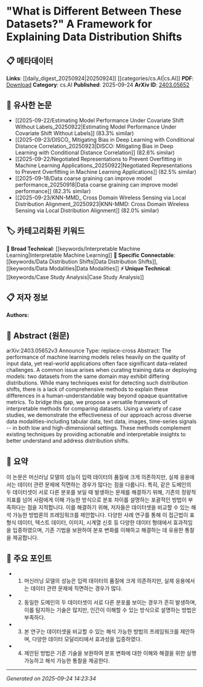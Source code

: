 <!-- KEYWORD_LINKING_METADATA:
{
  "processed_timestamp": "2025-09-24T14:23:34.982785",
  "vocabulary_version": "1.0",
  "selected_keywords": [
    "Data Distribution Shifts",
    "Interpretable Machine Learning",
    "Case Study Analysis",
    "Data Modalities"
  ],
  "rejected_keywords": [],
  "similarity_scores": {
    "Data Distribution Shifts": 0.78,
    "Interpretable Machine Learning": 0.72,
    "Case Study Analysis": 0.68,
    "Data Modalities": 0.75
  },
  "extraction_method": "AI_prompt_based",
  "budget_applied": true,
  "candidates_json": {
    "candidates": [
      {
        "surface": "distribution shifts",
        "canonical": "Data Distribution Shifts",
        "aliases": [
          "distribution changes",
          "dataset shifts"
        ],
        "category": "specific_connectable",
        "rationale": "Understanding distribution shifts is crucial for improving model robustness and is a common challenge in machine learning.",
        "novelty_score": 0.65,
        "connectivity_score": 0.85,
        "specificity_score": 0.8,
        "link_intent_score": 0.78
      },
      {
        "surface": "interpretable methods",
        "canonical": "Interpretable Machine Learning",
        "aliases": [
          "explainable methods",
          "transparent models"
        ],
        "category": "broad_technical",
        "rationale": "Interpretable methods are essential for understanding model decisions and improving trust in machine learning applications.",
        "novelty_score": 0.55,
        "connectivity_score": 0.75,
        "specificity_score": 0.7,
        "link_intent_score": 0.72
      },
      {
        "surface": "case studies",
        "canonical": "Case Study Analysis",
        "aliases": [
          "case analysis",
          "study examples"
        ],
        "category": "unique_technical",
        "rationale": "Case studies provide practical insights into the application of theoretical concepts, enhancing understanding and implementation.",
        "novelty_score": 0.6,
        "connectivity_score": 0.7,
        "specificity_score": 0.65,
        "link_intent_score": 0.68
      },
      {
        "surface": "data modalities",
        "canonical": "Data Modalities",
        "aliases": [
          "data types",
          "data forms"
        ],
        "category": "specific_connectable",
        "rationale": "Different data modalities require tailored approaches, impacting model design and performance.",
        "novelty_score": 0.58,
        "connectivity_score": 0.78,
        "specificity_score": 0.72,
        "link_intent_score": 0.75
      }
    ],
    "ban_list_suggestions": [
      "framework",
      "techniques",
      "approach"
    ]
  },
  "decisions": [
    {
      "candidate_surface": "distribution shifts",
      "resolved_canonical": "Data Distribution Shifts",
      "decision": "linked",
      "scores": {
        "novelty": 0.65,
        "connectivity": 0.85,
        "specificity": 0.8,
        "link_intent": 0.78
      }
    },
    {
      "candidate_surface": "interpretable methods",
      "resolved_canonical": "Interpretable Machine Learning",
      "decision": "linked",
      "scores": {
        "novelty": 0.55,
        "connectivity": 0.75,
        "specificity": 0.7,
        "link_intent": 0.72
      }
    },
    {
      "candidate_surface": "case studies",
      "resolved_canonical": "Case Study Analysis",
      "decision": "linked",
      "scores": {
        "novelty": 0.6,
        "connectivity": 0.7,
        "specificity": 0.65,
        "link_intent": 0.68
      }
    },
    {
      "candidate_surface": "data modalities",
      "resolved_canonical": "Data Modalities",
      "decision": "linked",
      "scores": {
        "novelty": 0.58,
        "connectivity": 0.78,
        "specificity": 0.72,
        "link_intent": 0.75
      }
    }
  ]
}
-->

# "What is Different Between These Datasets?" A Framework for Explaining Data Distribution Shifts

## 📋 메타데이터

**Links**: [[daily_digest_20250924|20250924]] [[categories/cs.AI|cs.AI]]
**PDF**: [Download](https://arxiv.org/pdf/2403.05652.pdf)
**Category**: cs.AI
**Published**: 2025-09-24
**ArXiv ID**: [2403.05652](https://arxiv.org/abs/2403.05652)

## 🔗 유사한 논문
- [[2025-09-22/Estimating Model Performance Under Covariate Shift Without Labels_20250922|Estimating Model Performance Under Covariate Shift Without Labels]] (83.3% similar)
- [[2025-09-23/DISCO_ Mitigating Bias in Deep Learning with Conditional Distance Correlation_20250923|DISCO: Mitigating Bias in Deep Learning with Conditional Distance Correlation]] (82.6% similar)
- [[2025-09-22/Negotiated Representations to Prevent Overfitting in Machine Learning Applications_20250922|Negotiated Representations to Prevent Overfitting in Machine Learning Applications]] (82.5% similar)
- [[2025-09-18/Data coarse graining can improve model performance_20250918|Data coarse graining can improve model performance]] (82.3% similar)
- [[2025-09-23/KNN-MMD_ Cross Domain Wireless Sensing via Local Distribution Alignment_20250923|KNN-MMD: Cross Domain Wireless Sensing via Local Distribution Alignment]] (82.0% similar)

## 🏷️ 카테고리화된 키워드
**🧠 Broad Technical**: [[keywords/Interpretable Machine Learning|Interpretable Machine Learning]]
**🔗 Specific Connectable**: [[keywords/Data Distribution Shifts|Data Distribution Shifts]], [[keywords/Data Modalities|Data Modalities]]
**⚡ Unique Technical**: [[keywords/Case Study Analysis|Case Study Analysis]]

## 📋 저자 정보

**Authors:** 

## 📄 Abstract (원문)

arXiv:2403.05652v3 Announce Type: replace-cross 
Abstract: The performance of machine learning models relies heavily on the quality of input data, yet real-world applications often face significant data-related challenges. A common issue arises when curating training data or deploying models: two datasets from the same domain may exhibit differing distributions. While many techniques exist for detecting such distribution shifts, there is a lack of comprehensive methods to explain these differences in a human-understandable way beyond opaque quantitative metrics. To bridge this gap, we propose a versatile framework of interpretable methods for comparing datasets. Using a variety of case studies, we demonstrate the effectiveness of our approach across diverse data modalities-including tabular data, text data, images, time-series signals -- in both low and high-dimensional settings. These methods complement existing techniques by providing actionable and interpretable insights to better understand and address distribution shifts.

## 📝 요약

이 논문은 머신러닝 모델의 성능이 입력 데이터의 품질에 크게 의존하지만, 실제 응용에서는 데이터 관련 문제에 직면하는 경우가 많다는 점을 다룹니다. 특히, 같은 도메인의 두 데이터셋이 서로 다른 분포를 보일 때 발생하는 문제를 해결하기 위해, 기존의 정량적 지표를 넘어 사람에게 이해 가능한 방식으로 분포 차이를 설명하는 포괄적인 방법이 부족하다는 점을 지적합니다. 이를 해결하기 위해, 저자들은 데이터셋을 비교할 수 있는 해석 가능한 방법론의 프레임워크를 제안합니다. 다양한 사례 연구를 통해 이 접근법이 표 형식 데이터, 텍스트 데이터, 이미지, 시계열 신호 등 다양한 데이터 형태에서 효과적임을 입증하였으며, 기존 기법을 보완하여 분포 변화를 이해하고 해결하는 데 유용한 통찰을 제공합니다.

## 🎯 주요 포인트

- 1. 머신러닝 모델의 성능은 입력 데이터의 품질에 크게 의존하지만, 실제 응용에서는 데이터 관련 문제에 직면하는 경우가 많다.
- 2. 동일한 도메인의 두 데이터셋이 서로 다른 분포를 보이는 경우가 흔히 발생하며, 이를 탐지하는 기술은 많지만, 인간이 이해할 수 있는 방식으로 설명하는 방법은 부족하다.
- 3. 본 연구는 데이터셋을 비교할 수 있는 해석 가능한 방법의 프레임워크를 제안하며, 다양한 데이터 모달리티에서 효과성을 입증하였다.
- 4. 제안된 방법은 기존 기술을 보완하여 분포 변화에 대한 이해와 해결을 위한 실행 가능하고 해석 가능한 통찰을 제공한다.


---

*Generated on 2025-09-24 14:23:34*